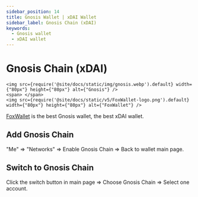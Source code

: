 ```yaml
---
sidebar_position: 14
title: Gnosis Wallet | xDAI Wallet
sidebar_label: Gnosis Chain (xDAI)
keywords:
  - Gnosis wallet
  - xDAI wallet
---
```


# Gnosis Chain (xDAI)
```mdx-code-block
<img src={require('@site/docs/static/img/gnosis.webp').default} width={"80px"} height={"80px"} alt={"Gnosis"} />
<span> </span>
<img src={require('@site/docs/static/v5/FoxWallet-logo.png').default} width={"80px"} height={"80px"} alt={"FoxWallet"} />
```
[FoxWallet](https://foxwallet.com) is the best Gnosis wallet, the best xDAI wallet.

## Add Gnosis Chain

"Me" => "Networks" => Enable Gnosis Chain => Back to wallet main page.

## Switch to Gnosis Chain

Click the switch button in main page => Choose Gnosis Chain => Select one account.
